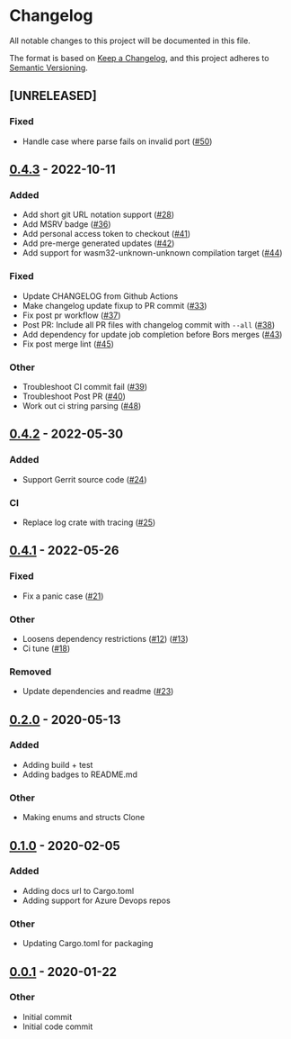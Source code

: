 # Changelog

All notable changes to this project will be documented in this file.

The format is based on [Keep a Changelog](https://keepachangelog.com/en/1.0.0/),
and this project adheres to [Semantic Versioning](https://semver.org/spec/v2.0.0.html).

## [UNRELEASED]

### Fixed

- Handle case where parse fails on invalid port ([#50](https://github.com/tjtelan/git-url-parse-rs/issues/50))

## [0.4.3](https://github.com/tjtelan/git-url-parse-rs/tree/v0.4.3) - 2022-10-11

### Added

- Add short git URL notation support ([#28](https://github.com/tjtelan/git-url-parse-rs/issues/28))
- Add MSRV badge ([#36](https://github.com/tjtelan/git-url-parse-rs/issues/36))
- Add personal access token to checkout ([#41](https://github.com/tjtelan/git-url-parse-rs/issues/41))
- Add pre-merge generated updates ([#42](https://github.com/tjtelan/git-url-parse-rs/issues/42))
- Add support for wasm32-unknown-unknown compilation target ([#44](https://github.com/tjtelan/git-url-parse-rs/issues/44))

### Fixed

- Update CHANGELOG from Github Actions
- Make changelog update fixup to PR commit ([#33](https://github.com/tjtelan/git-url-parse-rs/issues/33))
- Fix post pr workflow ([#37](https://github.com/tjtelan/git-url-parse-rs/issues/37))
- Post PR: Include all PR files with changelog commit with `--all` ([#38](https://github.com/tjtelan/git-url-parse-rs/issues/38))
- Add dependency for update job completion before Bors merges ([#43](https://github.com/tjtelan/git-url-parse-rs/issues/43))
- Fix post merge lint ([#45](https://github.com/tjtelan/git-url-parse-rs/issues/45))

### Other

- Troubleshoot CI commit fail ([#39](https://github.com/tjtelan/git-url-parse-rs/issues/39))
- Troubleshoot Post PR ([#40](https://github.com/tjtelan/git-url-parse-rs/issues/40))
- Work out ci string parsing ([#48](https://github.com/tjtelan/git-url-parse-rs/issues/48))

## [0.4.2](https://github.com/tjtelan/git-url-parse-rs/tree/v0.4.2) - 2022-05-30

### Added

- Support Gerrit source code ([#24](https://github.com/tjtelan/git-url-parse-rs/issues/24))

### CI

- Replace log crate with tracing ([#25](https://github.com/tjtelan/git-url-parse-rs/issues/25))

## [0.4.1](https://github.com/tjtelan/git-url-parse-rs/tree/v0.4.1) - 2022-05-26

### Fixed

- Fix a panic case ([#21](https://github.com/tjtelan/git-url-parse-rs/issues/21))

### Other

- Loosens dependency restrictions ([#12](https://github.com/tjtelan/git-url-parse-rs/issues/12)) ([#13](https://github.com/tjtelan/git-url-parse-rs/issues/13))
- Ci tune ([#18](https://github.com/tjtelan/git-url-parse-rs/issues/18))

### Removed

- Update dependencies and readme ([#23](https://github.com/tjtelan/git-url-parse-rs/issues/23))

## [0.2.0](https://github.com/tjtelan/git-url-parse-rs/tree/v0.2.0) - 2020-05-13

### Added

- Adding build + test
- Adding badges to README.md

### Other

- Making enums and structs Clone

## [0.1.0](https://github.com/tjtelan/git-url-parse-rs/tree/v0.1.0) - 2020-02-05

### Added

- Adding docs url to Cargo.toml
- Adding support for Azure Devops repos

### Other

- Updating Cargo.toml for packaging

## [0.0.1](https://github.com/tjtelan/git-url-parse-rs/tree/v0.0.1) - 2020-01-22

### Other

- Initial commit
- Initial code commit

<!-- generated by git-cliff -->
